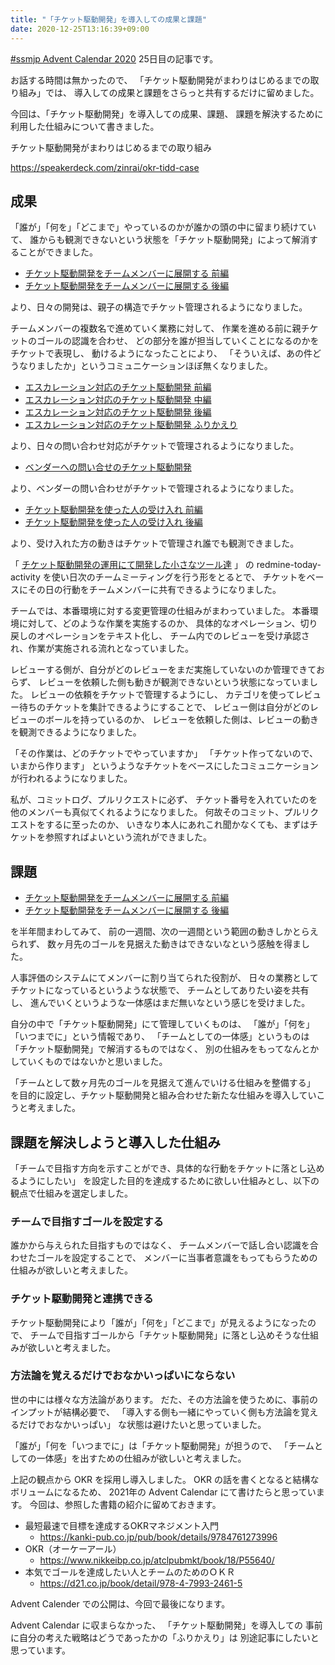 ```yaml
---
title: "「チケット駆動開発」を導入しての成果と課題"
date: 2020-12-25T13:16:39+09:00
---
```


[#ssmjp Advent Calendar 2020](https://adventar.org/calendars/5210) 25日目の記事です。

お話する時間は無かったので、
「チケット駆動開発がまわりはじめるまでの取り組み」では、
導入しての成果と課題をさらっと共有するだけに留めました。

今回は、「チケット駆動開発」を導入しての成果、課題、
課題を解決するために利用した仕組みについて書きました。

チケット駆動開発がまわりはじめるまでの取り組み

https://speakerdeck.com/zinrai/okr-tidd-case

## 成果

「誰が」「何を」「どこまで」やっているのかが誰かの頭の中に留まり続けていて、
誰からも観測できないという状態を「チケット駆動開発」によって解消することができました。

* [チケット駆動開発をチームメンバーに展開する 前編](/okr-tidd-case/introduce-tidd-team-part1)
* [チケット駆動開発をチームメンバーに展開する 後編](/okr-tidd-case/introduce-tidd-team-part2)

より、日々の開発は、親子の構造でチケット管理されるようになりました。

チームメンバーの複数名で進めていく業務に対して、
作業を進める前に親チケットのゴールの認識を合わせ、
どの部分を誰が担当していくことになるのかをチケットで表現し、
動けるようになったことにより、
「そういえば、あの件どうなりましたか」というコミュニケーションほぼ無くなりました。

* [エスカレーション対応のチケット駆動開発 前編](/okr-tidd-case/escalation-tidd-part1)
* [エスカレーション対応のチケット駆動開発 中編](/okr-tidd-case/escalation-tidd-part2)
* [エスカレーション対応のチケット駆動開発 後編](/okr-tidd-case/escalation-tidd-part3)
* [エスカレーション対応のチケット駆動開発 ふりかえり](/okr-tidd-case/retrospective-escalation-tidd)

より、日々の問い合わせ対応がチケットで管理されるようになりました。

* [ベンダーへの問い合せのチケット駆動開発](/okr-tidd-case/vendor-tidd)

より、ベンダーの問い合わせがチケットで管理されるようになりました。

* [チケット駆動開発を使った人の受け入れ 前編](/okr-tidd-case/onbording-tidd-part1)
* [チケット駆動開発を使った人の受け入れ 後編](/okr-tidd-case/onbording-tidd-part2)

より、受け入れた方の動きはチケットで管理され誰でも観測できました。

「 [チケット駆動開発の運用にて開発した小さなツール達](/posts/tidd-tools) 」
の redmine-today-activity を使い日次のチームミーティングを行う形をとるとで、
チケットをベースにその日の行動をチームメンバーに共有できるようになりました。

チームでは、本番環境に対する変更管理の仕組みがまわっていました。
本番環境に対して、どのような作業を実施するのか、
具体的なオペレーション、切り戻しのオペレーションをテキスト化し、
チーム内でのレビューを受け承認され、作業が実施される流れとなっていました。

レビューする側が、自分がどのレビューをまだ実施していないのか管理できておらず、
レビューを依頼した側も動きが観測できないという状態になっていました。
レビューの依頼をチケットで管理するようにし、
カテゴリを使ってレビュー待ちのチケットを集計できるようにすることで、
レビュー側は自分がどのレビューのボールを持っているのか、
レビューを依頼した側は、レビューの動きを観測できるようになりました。

「その作業は、どのチケットでやっていますか」
「チケット作ってないので、いまから作ります」
というようなチケットをベースにしたコミュニケーションが行われるようになりました。

私が、コミットログ、プルリクエストに必ず、
チケット番号を入れていたのを他のメンバーも真似てくれるようになりました。
何故そのコミット、プルリクエストをするに至ったのか、
いきなり本人にあれこれ聞かなくても、まずはチケットを参照すればよいという流れができました。

## 課題

* [チケット駆動開発をチームメンバーに展開する 前編](/okr-tidd-case/introduce-tidd-team-part1)
* [チケット駆動開発をチームメンバーに展開する 後編](/okr-tidd-case/introduce-tidd-team-part2)

を半年間まわしてみて、
前の一週間、次の一週間という範囲の動きしかとらえられず、
数ヶ月先のゴールを見据えた動きはできないなという感触を得ました。

人事評価のシステムにてメンバーに割り当てられた役割が、
日々の業務としてチケットになっているというような状態で、
チームとしてありたい姿を共有し、
進んでいくというような一体感はまだ無いなという感じを受けました。

自分の中で「チケット駆動開発」にて管理していくものは、
「誰が」「何を」「いつまでに」という情報であり、
「チームとしての一体感」というものは「チケット駆動開発」で解消するものではなく、
別の仕組みをもってなんとかしていくものではないかと思いました。

「チームとして数ヶ月先のゴールを見据えて進んでいける仕組みを整備する」
を目的に設定し、チケット駆動開発と組み合わせた新たな仕組みを導入していこうと考えました。

## 課題を解決しようと導入した仕組み

「チームで目指す方向を示すことができ、具体的な行動をチケットに落とし込めるようにしたい」
を設定した目的を達成するために欲しい仕組みとし、以下の観点で仕組みを選定しました。

### チームで目指すゴールを設定する

誰かから与えられた目指すものではなく、
チームメンバーで話し合い認識を合わせたゴールを設定することで、
メンバーに当事者意識をもってもらうための仕組みが欲しいと考えました。

### チケット駆動開発と連携できる

チケット駆動開発により「誰が」「何を」「どこまで」が見えるようになったので、
チームで目指すゴールから「チケット駆動開発」に落とし込めそうな仕組みが欲しいと考えました。

### 方法論を覚えるだけでおなかいっぱいにならない

世の中には様々な方法論があります。
だた、その方法論を使うために、事前のインプットが結構必要で、
「導入する側も一緒にやっていく側も方法論を覚えるだけでおなかいっぱい」
な状態は避けたいと思っていました。

「誰が」「何を「いつまでに」は「チケット駆動開発」が担うので、
「チームとしての一体感」を出すための仕組みが欲しいと考えました。

上記の観点から OKR を採用し導入しました。
OKR の話を書くとなると結構なボリュームになるため、
2021年の Advent Calendar にて書けたらと思っています。
今回は、参照した書籍の紹介に留めておきます。

* 最短最速で目標を達成するOKRマネジメント入門
	* https://kanki-pub.co.jp/pub/book/details/9784761273996
* OKR（オーケーアール）
	* https://www.nikkeibp.co.jp/atclpubmkt/book/18/P55640/
* 本気でゴールを達成したい人とチームのためのＯＫＲ
	* https://d21.co.jp/book/detail/978-4-7993-2461-5

Advent Calender での公開は、今回で最後になります。

Advent Calendar に収まらなかった、
「チケット駆動開発」を導入しての
事前に自分の考えた戦略はどうであったかの「ふりかえり」は
別途記事にしたいと思っています。
